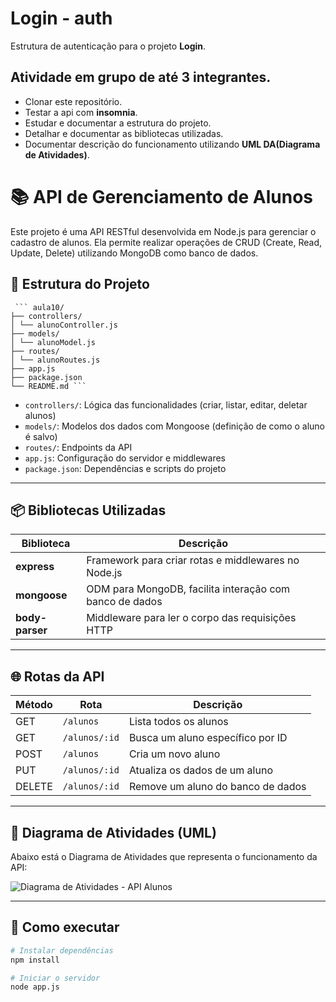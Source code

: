 # Login - auth
Estrutura de autenticação para o projeto **Login**.
## Atividade em grupo de até 3 integrantes.
- Clonar este repositório.
- Testar a api com **insomnia**.
- Estudar e documentar a estrutura do projeto.
- Detalhar e documentar as bibliotecas utilizadas.
- Documentar descrição do funcionamento utilizando **UML DA(Diagrama de Atividades)**.


# 📚 API de Gerenciamento de Alunos

Este projeto é uma API RESTful desenvolvida em Node.js para gerenciar o cadastro de alunos. Ela permite realizar operações de CRUD (Create, Read, Update, Delete) utilizando MongoDB como banco de dados.

## 📁 Estrutura do Projeto

<pre><code> ``` aula10/
├── controllers/
│ └── alunoController.js
├── models/
│ └── alunoModel.js
├── routes/
│ └── alunoRoutes.js
├── app.js
├── package.json
└── README.md ``` </code></pre>


- `controllers/`: Lógica das funcionalidades (criar, listar, editar, deletar alunos)
- `models/`: Modelos dos dados com Mongoose (definição de como o aluno é salvo)
- `routes/`: Endpoints da API
- `app.js`: Configuração do servidor e middlewares
- `package.json`: Dependências e scripts do projeto

---

## 📦 Bibliotecas Utilizadas

| Biblioteca     | Descrição |
|----------------|-----------|
| **express**    | Framework para criar rotas e middlewares no Node.js |
| **mongoose**   | ODM para MongoDB, facilita interação com banco de dados |
| **body-parser**| Middleware para ler o corpo das requisições HTTP |

---

## 🌐 Rotas da API

| Método | Rota             | Descrição                                 |
|--------|------------------|-------------------------------------------|
| GET    | `/alunos`        | Lista todos os alunos                     |
| GET    | `/alunos/:id`    | Busca um aluno específico por ID          |
| POST   | `/alunos`        | Cria um novo aluno                        |
| PUT    | `/alunos/:id`    | Atualiza os dados de um aluno             |
| DELETE | `/alunos/:id`    | Remove um aluno do banco de dados         |

---

## 🔄 Diagrama de Atividades (UML)

Abaixo está o Diagrama de Atividades que representa o funcionamento da API:

![Diagrama de Atividades - API Alunos](./caminho/para/imagem.png) <!-- Substitua esse caminho após a geração da imagem -->

---

## 🚀 Como executar

```bash
# Instalar dependências
npm install

# Iniciar o servidor
node app.js


